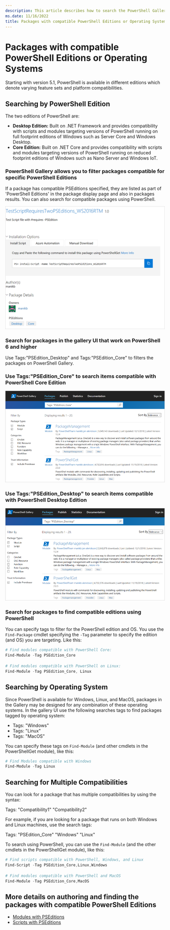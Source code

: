 ```yaml
---
description: This article describes how to search the PowerShell Gallery by compatibility with a specific platform or edition.
ms.date: 11/16/2022
title: Packages with compatible PowerShell Editions or Operating System
---
```

# Packages with compatible PowerShell Editions or Operating Systems

Starting with version 5.1, PowerShell is available in different editions which denote varying
feature sets and platform compatibilities.

## Searching by PowerShell Edition

The two editions of PowerShell are:

- **Desktop Edition:** Built on .NET Framework and provides compatibility with scripts and modules
  targeting versions of PowerShell running on full footprint editions of Windows such as Server Core
  and Windows Desktop.
- **Core Edition:** Built on .NET Core and provides compatibility with scripts and modules
  targeting versions of PowerShell running on reduced footprint editions of Windows such as Nano
  Server and Windows IoT.

### PowerShell Gallery allows you to filter packages compatible for specific PowerShell Editions

If a package has compatible PSEditions specified, they are listed as part of 'PowerShell
Editions' in the package display page and also in packages results.
You can also search for compatible packages using PowerShell.

![Item display page with PSEditions](media/searching-by-compatibility/packagedisplaypagewithpseditions.PNG)

### Search for packages in the gallery UI that work on PowerShell 6 and higher

Use Tags:"PSEdition_Desktop" and Tags:"PSEdition_Core" to filters the packages on PowerShell Gallery.

### Use Tags:"PSEdition_Core" to search items compatible with PowerShell Core Edition

![Search results for items compatible with Core PSEdition](media/searching-by-compatibility/searchresultswithpseditions.PNG)

### Use Tags:"PSEdition_Desktop" to search items compatible with PowerShell Desktop Edition

![Search results for items compatible with Desktop PSEdition](media/searching-by-compatibility/searchresultswithpseditionsdesktop.PNG)

### Search for packages to find compatible editions using PowerShell

You can specify tags to filter for the PowerShell edition and OS. You use the `Find-Package` cmdlet
specifying the `-Tag` parameter to specify the edition (and OS) you are targeting. Like this:

```powershell
# Find modules compatible with PowerShell Core:
Find-Module -Tag PSEdition_Core

# Find modules compatible with PowerShell on Linux:
Find-Module -Tag PSEdition_Core, Linux
```

## Searching by Operating System

Since PowerShell is available for Windows, Linux, and MacOS, packages in the Gallery may be designed
for any combination of these operating systems. In the gallery UI use the following searches tags to
find packages tagged by operating system:

- Tags: "Windows"
- Tags: "Linux"
- Tags: "MacOS"

You can specify these tags on `Find-Module` (and other cmdlets in the PowerShellGet module), like
this:

```powershell
# Find Modules compatible with Windows
Find-Module -Tag Linux
```

## Searching for Multiple Compatibilities

You can look for a package that has multiple compatibilities by using the syntax:

Tags: "Compatibility1" "Compatibility2"

For example, if you are looking for a package that runs on both Windows and Linux machines, use
the search tags:

Tags: "PSEdition_Core" "Windows" "Linux"

To search using PowerShell, you can use the `Find-Module` (and the other cmdlets in the
PowerShellGet module), like this:

```powershell
# Find scripts compatible with PowerShell, Windows, and Linux
Find-Script -Tag PSEdition_Core,Linux,Windows

# Find modules compatible with PowerShell and MacOS
Find-Module -Tag PSEdition_Core,MacOS
```

## More details on authoring and finding the packages with compatible PowerShell Editions

- [Modules with PSEditions](../../concepts/module-psedition-support.md)
- [Scripts with PSEditions](../../concepts/script-psedition-support.md)
